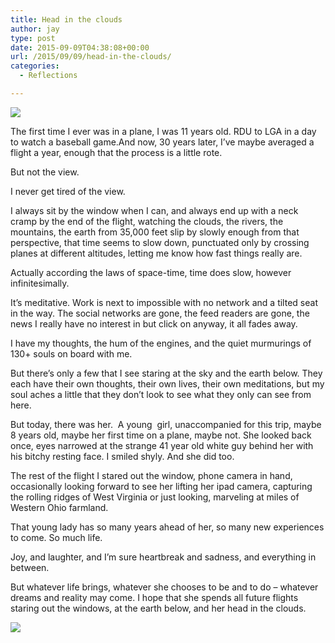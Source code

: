 ```yaml
---
title: Head in the clouds
author: jay
type: post
date: 2015-09-09T04:38:08+00:00
url: /2015/09/09/head-in-the-clouds/
categories:
  - Reflections

---
```

[![][1]][1]

The first time I ever was in a plane, I was 11 years old. RDU to LGA in a day to watch a baseball game.And now, 30 years later, I&#8217;ve maybe averaged a flight a year, enough that the process is a little rote.

But not the view.

I never get tired of the view.

I always sit by the window when I can, and always end up with a neck cramp by the end of the flight, watching the clouds, the rivers, the mountains, the earth from 35,000 feet slip by slowly enough from that perspective, that time seems to slow down, punctuated only by crossing planes at different altitudes, letting me know how fast things really are.

Actually according the laws of space-time, time does slow, however infinitesimally.

It&#8217;s meditative. Work is next to impossible with no network and a tilted seat in the way. The social networks are gone, the feed readers are gone, the news I really have no interest in but click on anyway, it all fades away.

I have my thoughts, the hum of the engines, and the quiet murmurings of 130+ souls on board with me.

But there&#8217;s only a few that I see staring at the sky and the earth below. They each have their own thoughts, their own lives, their own meditations, but my soul aches a little that they don&#8217;t look to see what they only can see from here.

But today, there was her.  A young  girl, unaccompanied for this trip, maybe 8 years old, maybe her first time on a plane, maybe not. She looked back once, eyes narrowed at the strange 41 year old white guy behind her with his bitchy resting face. I smiled shyly. And she did too.

The rest of the flight I stared out the window, phone camera in hand, occasionally looking forward to see her lifting her ipad camera, capturing the rolling ridges of West Virginia or just looking, marveling at miles of Western Ohio farmland.

That young lady has so many years ahead of her, so many new experiences to come. So much life.

Joy, and laughter, and I&#8217;m sure heartbreak and sadness, and everything in between.

But whatever life brings, whatever she chooses to be and to do &#8211; whatever dreams and reality may come. I hope that she spends all future flights staring out the windows, at the earth below, and her head in the clouds.

[![][2]][2]

 [1]: https://cdn.rambleon.org/migrate/2015/09/img_0690.jpg
 [2]: https://cdn.rambleon.org/migrate/2015/09/img_0691.jpg